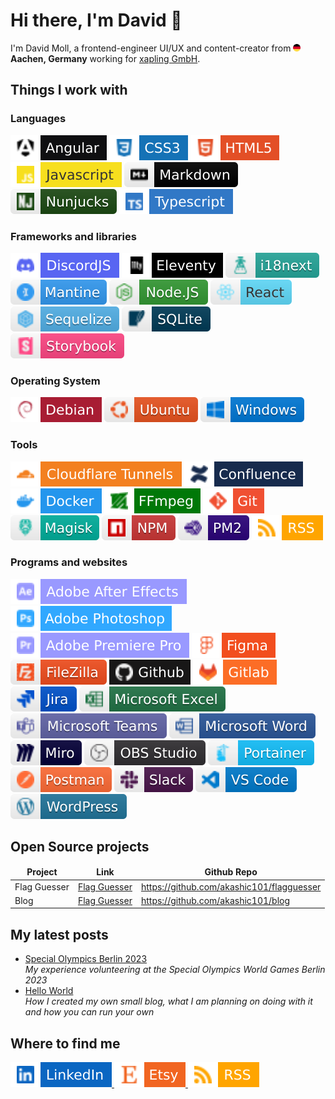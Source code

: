 
# Hi there, I'm David 👋

I'm David Moll, a frontend-engineer UI/UX and content-creator from <img src="./graphics/germany.png" alt="flag of Germany" width="12"/> **Aachen, Germany** working for [xapling GmbH](https://xapling.de).

## Things I work with

### Languages

![Angular](graphics/angular.svg) ![CSS3](graphics/css3.svg) ![HTML5](graphics/html5.svg) ![Javascript](graphics/javascript.svg) ![Markdown](graphics/markdown.svg) ![Nunjucks](graphics/nunjucks.svg) ![typescript](graphics/typescript.svg)

### Frameworks and libraries

![DiscordJS](graphics/discordjs.svg) ![Eleventy](graphics/eleventy.svg) ![i18next](graphics/i18next.svg) ![Mantine](graphics/mantine.svg) ![NodeJS](graphics/nodejs.svg) ![React](graphics/react.svg) ![Sequelize](graphics/sequelize.svg) ![sqlite](graphics/sqlite.svg) ![Storybook](graphics/storybook.svg)

### Operating System

![Debian](graphics/debian.svg) ![Ubuntu](graphics/ubuntu.svg) ![Windows](graphics/windows.svg)

### Tools

![Cloudflare Tunnels](graphics/cloudflaretunnels.svg) ![Confluence](graphics/confluence.svg) ![Docker](graphics/docker.svg) ![FFmpeg](graphics/ffmpeg.svg) ![git](graphics/git.svg) ![Magisk](graphics/magisk.svg) ![NPM](graphics/npm.svg) ![pm2](graphics/pm2.svg) ![RSS](graphics/rss.svg)

### Programs and websites

![Adobe After Effects](graphics/adobeaftereffects.svg) ![Adobe Photoshop](graphics/adobephotoshop.svg) ![Adobe Premiere Pro](graphics/adobepremierepro.svg) ![Figma](graphics/figma.svg) ![Filezilla](graphics/filezilla.svg) ![github](graphics/github.svg) ![gitlab](graphics/gitlab.svg) ![Jira](graphics/jira.svg) ![Excel](graphics/microsoftexcel.svg) ![Teams](graphics/microsoftteams.svg) ![Word](graphics/microsoftword.svg) ![Miro](graphics/miro.svg) ![OBS](graphics/obsstudio.svg) ![Portainer](graphics/portainer.svg) ![Postman](graphics/postman.svg) ![Slack](graphics/slack.svg) ![VS Code](graphics/vscode.svg) ![Wordpress](graphics/wordpress.svg)

## Open Source projects

<table>
    <thead align="center">
    <tr>
        <td><b>Project</b></td>
        <td><b>Link</b></td>
        <td><b>Github Repo</b></td>
    </tr>
    </thead>
    <tbody>
        <tr>
            <td>Flag Guesser</td>
            <td><a href="https://flags.davidmoll.net">Flag Guesser</a></td>
            <td><a href="https://github.com/akashic101/flagguesser">https://github.com/akashic101/flagguesser</a></td>
        </tr>
        <tr>
            <td>Blog</td>
            <td><a href="https://blog.davidmoll.net">Flag Guesser</a></td>
            <td><a href="https://github.com/akashic101/blog">https://github.com/akashic101/blog</a></td>
        </tr>
    </tbody>
</table>

## My latest posts

<ul>
    <li>
        <a href="https://blog.davidmoll.net/blog/2023-12-23-2023-12-23-Special-Olympics-Berlin-2023">Special Olympics Berlin 2023</a><br><i>My experience volunteering at the Special Olympics World Games Berlin 2023</i>
    </li>
    <li>
        <a href="https://blog.davidmoll.net/blog/2023-12-21-Hello-World">Hello World</a><br><i>How I created my own small blog, what I am planning on doing with it and how you can run your own</i>
    </li>
</ul>

## Where to find me

<a href="https://www.linkedin.com/in/david-moll-3371511a1/">
  <img src="./graphics/linkedin.svg" />
</a>
<a href="https://www.etsy.com/shop/akashicartanddesign">
  <img src="./graphics/etsy.svg" />
</a>
<a href="https://www.blog.davidmoll.net/feed.xml">
  <img src="./graphics/rss.svg" />
</a>